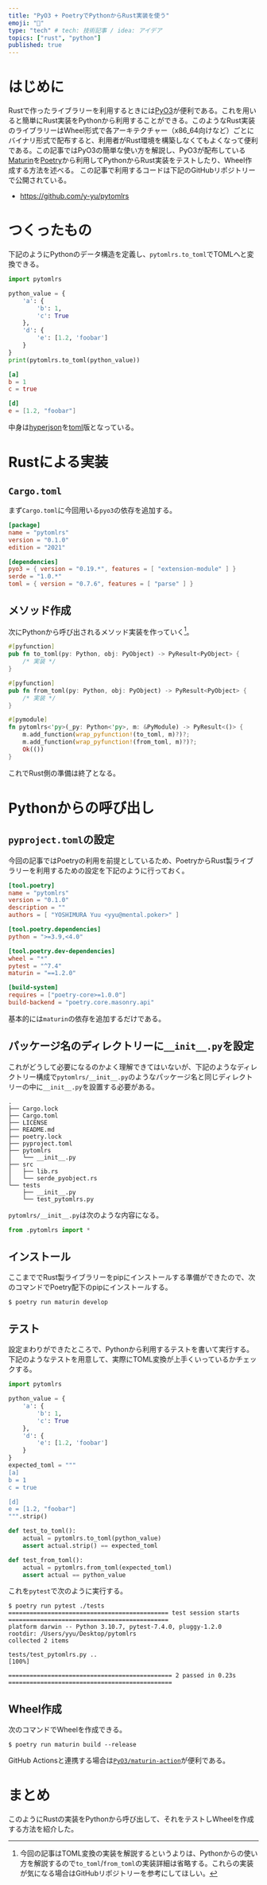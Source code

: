 ```yaml
---
title: "PyO3 + PoetryでPythonからRust実装を使う"
emoji: "🦀"
type: "tech" # tech: 技術記事 / idea: アイデア
topics: ["rust", "python"]
published: true
---
```


# はじめに

Rustで作ったライブラリーを利用するときには[PyO3](https://github.com/PyO3/pyo3)が便利である。これを用いると簡単にRust実装をPythonから利用することができる。このようなRust実装のライブラリーはWheel形式で各アーキテクチャー（x86_64向けなど）ごとにバイナリ形式で配布すると、利用者がRust環境を構築しなくてもよくなって便利である。この記事ではPyO3の簡単な使い方を解説し、PyO3が配布している[Maturin](https://github.com/PyO3/maturin)を[Poetry](https://python-poetry.org/)から利用してPythonからRust実装をテストしたり、Wheel作成する方法を述べる。
この記事で利用するコードは下記のGitHubリポジトリーで公開されている。

- https://github.com/y-yu/pytomlrs

# つくったもの

下記のようにPythonのデータ構造を定義し、`pytomlrs.to_toml`でTOMLへと変換できる。

```python
import pytomlrs

python_value = {
    'a': {
        'b': 1,
        'c': True
    },
    'd': {
        'e': [1.2, 'foobar']
    }
}
print(pytomlrs.to_toml(python_value))
```

```toml
[a]
b = 1
c = true

[d]
e = [1.2, "foobar"]
```

中身は[hyperjson](https://github.com/mre/hyperjson)を[toml](https://github.com/toml-rs/toml)版となっている。

# Rustによる実装

## `Cargo.toml`

まず`Cargo.toml`に今回用いる`pyo3`の依存を追加する。

```toml:Cargo.toml
[package]
name = "pytomlrs"
version = "0.1.0"
edition = "2021"

[dependencies]
pyo3 = { version = "0.19.*", features = [ "extension-module" ] }
serde = "1.0.*"
toml = { version = "0.7.6", features = [ "parse" ] }
```

## メソッド作成

次にPythonから呼び出されるメソッド実装を作っていく[^cut_impl]。

[^cut_impl]: 今回の記事はTOML変換の実装を解説するというよりは、Pythonからの使い方を解説するので`to_toml`/`from_toml`の実装詳細は省略する。これらの実装が気になる場合はGitHubリポジトリーを参考にしてほしい。

```rust:src/lib.rs
#[pyfunction]
pub fn to_toml(py: Python, obj: PyObject) -> PyResult<PyObject> {
    /* 実装 */
}

#[pyfunction]
pub fn from_toml(py: Python, obj: PyObject) -> PyResult<PyObject> {
    /* 実装 */
}

#[pymodule]
fn pytomlrs<'py>(_py: Python<'py>, m: &PyModule) -> PyResult<()> {
    m.add_function(wrap_pyfunction!(to_toml, m)?)?;
    m.add_function(wrap_pyfunction!(from_toml, m)?)?;
    Ok(())
}
```

これでRust側の準備は終了となる。

# Pythonからの呼び出し

## `pyproject.toml`の設定

今回の記事ではPoetryの利用を前提としているため、PoetryからRust製ライブラリーを利用するための設定を下記のように行っておく。

```toml:pyproject.toml
[tool.poetry]
name = "pytomlrs"
version = "0.1.0"
description = ""
authors = [ "YOSHIMURA Yuu <yyu@mental.poker>" ]

[tool.poetry.dependencies]
python = ">=3.9,<4.0"

[tool.poetry.dev-dependencies]
wheel = "*"
pytest = "^7.4"
maturin = "==1.2.0"

[build-system]
requires = ["poetry-core>=1.0.0"]
build-backend = "poetry.core.masonry.api"
```

基本的には`maturin`の依存を追加するだけである。

## パッケージ名のディレクトリーに`__init__.py`を設定

これがどうして必要になるのかよく理解できてはいないが、下記のようなディレクトリー構成で`pytomlrs/__init__.py`のようなパッケージ名と同じディレクトリーの中に`__init__.py`を設置する必要がある。

```
.
├── Cargo.lock
├── Cargo.toml
├── LICENSE
├── README.md
├── poetry.lock
├── pyproject.toml
├── pytomlrs
│   └── __init__.py
├── src
│   ├── lib.rs
│   └── serde_pyobject.rs
└── tests
    ├── __init__.py
    └── test_pytomlrs.py
```

`pytomlrs/__init__.py`は次のような内容になる。

```python:pytomlrs/__init__.py
from .pytomlrs import *
```

## インストール

ここまででRust製ライブラリーをpipにインストールする準備ができたので、次のコマンドでPoetry配下のpipにインストールする。

```console
$ poetry run maturin develop
```

## テスト

設定まわりができたところで、Pythonから利用するテストを書いて実行する。下記のようなテストを用意して、実際にTOML変換が上手くいっているかチェックする。

```python
import pytomlrs

python_value = {
    'a': {
        'b': 1,
        'c': True
    },
    'd': {
        'e': [1.2, 'foobar']
    }
}
expected_toml = """
[a]
b = 1
c = true

[d]
e = [1.2, "foobar"]
""".strip()

def test_to_toml():
    actual = pytomlrs.to_toml(python_value)
    assert actual.strip() == expected_toml

def test_from_toml():
    actual = pytomlrs.from_toml(expected_toml)
    assert actual == python_value
```

これを`pytest`で次のように実行する。

```console
$ poetry run pytest ./tests
============================================= test session starts =============================================
platform darwin -- Python 3.10.7, pytest-7.4.0, pluggy-1.2.0
rootdir: /Users/yyu/Desktop/pytomlrs
collected 2 items

tests/test_pytomlrs.py ..                                                                               [100%]

============================================== 2 passed in 0.23s ==============================================
```

## Wheel作成

次のコマンドでWheelを作成できる。

```console
$ poetry run maturin build --release 
```

GitHub Actionsと連携する場合は[`PyO3/maturin-action`](https://github.com/PyO3/maturin-action)が便利である。

# まとめ

このようにRustの実装をPythonから呼び出して、それをテストしWheelを作成する方法を紹介した。